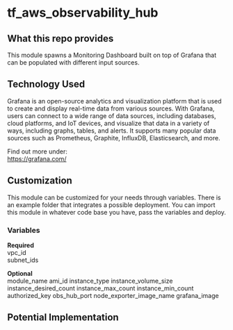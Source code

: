 # tf_aws_observability_hub

## What this repo provides 

This module spawns a Monitoring Dashboard built on top of Grafana that can be populated with different input sources. 

## Technology Used 

Grafana is an open-source analytics and visualization platform that is used to create and display real-time data from various sources.
With Grafana, users can connect to a wide range of data sources, including databases, cloud platforms, and IoT devices, and visualize that data in a variety of ways, including graphs, tables, and alerts. It supports many popular data sources such as Prometheus, Graphite, InfluxDB, Elasticsearch, and more.

Find out more under:   
https://grafana.com/

## Customization 

This module can be customized for your needs through variables. There is an example folder that integrates a possible deployment. You can import this module in whatever code base you have, pass the variables and deploy. 

### Variables  

**Required**   
vpc_id  
subnet_ids 


**Optional**   
module_name 
ami_id 
instance_type 
instance_volume_size 
instance_desired_count 
instance_max_count 
instance_min_count 
authorized_key 
obs_hub_port 
node_exporter_image_name 
grafana_image 

## Potential Implementation 

